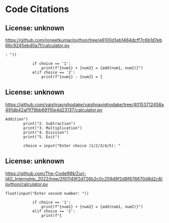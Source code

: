 # Code Citations

## License: unknown
https://github.com/roneetkumar/python/tree/e6100d1eb1464dcff7c6b1d7eb66c9245ebd0a7f/calculator.py

```
: "))

            if choice == '1':
                print(f"{num1} + {num2} = {add(num1, num2)}")
            elif choice == '2':
                print(f"{num1} - {num2} = {
```


## License: unknown
https://github.com/vaishnavighodake/vaishnavighodake/tree/40153712458a491db42af1f79bb69110e4d23137/calculator.py

```
Addition")
        print("2. Subtraction")
        print("3. Multiplication")
        print("4. Division")
        print("5. Exit")

        choice = input("Enter choice (1/2/3/4/5): "
```


## License: unknown
https://github.com/The-CodeINN/Zuri-I4G_Internship_2022/tree/2f61149f2d726b2c0c259d9f2d8f876670d8d2c8/python/calculator.py

```
float(input("Enter second number: "))

            if choice == '1':
                print(f"{num1} + {num2} = {add(num1, num2)}")
            elif choice == '2':
                print(f"{
```

